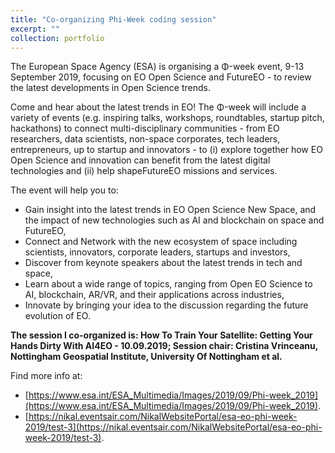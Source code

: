 ```yaml
---
title: "Co-organizing Phi-Week coding session"
excerpt: ""
collection: portfolio
---
```


The European Space Agency (ESA) is organising a Φ-week event, 9-13 September 2019, focusing on EO Open Science and FutureEO - to review the latest developments in Open Science trends.

Come and hear about the latest trends in EO! The Φ-week will include a variety of events (e.g. inspiring talks, workshops, roundtables, startup pitch, hackathons) to connect multi-disciplinary communities - from EO researchers, data scientists, non-space corporates, tech leaders, entrepreneurs, up to startup and innovators - to (i) explore together how EO Open Science and innovation can benefit from the latest digital technologies and (ii) help shapeFutureEO missions and services.

The event will help you to:

- Gain insight into the latest trends in EO Open Science New Space, and the impact of new technologies such as AI and blockchain on space and FutureEO,
- Connect and Network with the new ecosystem of space including scientists, innovators, corporate leaders, startups and investors,
- Discover from keynote speakers about the latest trends in tech and space,
- Learn about a wide range of topics, ranging from Open EO Science to AI, blockchain, AR/VR, and their applications across industries,
- Innovate by bringing your idea to the discussion regarding the future evolution of EO.



**The session I co-organized is: How To Train Your Satellite: Getting Your Hands Dirty With AI4EO - 10.09.2019; Session chair: Cristina Vrinceanu, Nottingham Geospatial Institute, University Of Nottingham et al.**


Find more info at:
- [https://www.esa.int/ESA_Multimedia/Images/2019/09/Phi-week_2019](https://www.esa.int/ESA_Multimedia/Images/2019/09/Phi-week_2019).
- [https://nikal.eventsair.com/NikalWebsitePortal/esa-eo-phi-week-2019/test-3](https://nikal.eventsair.com/NikalWebsitePortal/esa-eo-phi-week-2019/test-3).